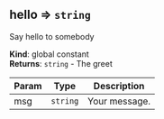 <a name="hello"></a>

## hello ⇒ <code>string</code>
Say hello to somebody

**Kind**: global constant  
**Returns**: <code>string</code> - The greet  

| Param | Type | Description |
| --- | --- | --- |
| msg | <code>string</code> | Your message. |

